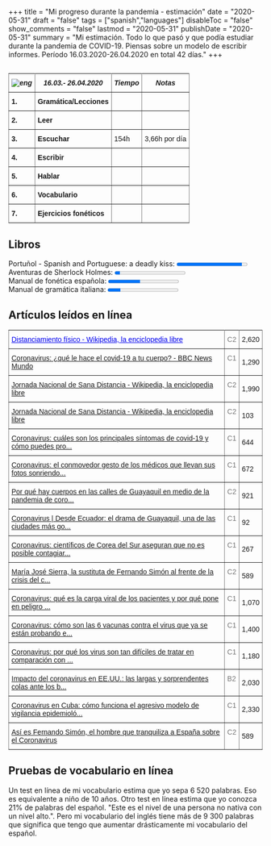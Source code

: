 +++
title = "Mi progreso durante la pandemia - estimación"
date = "2020-05-31"
draft = "false"
tags = ["spanish","languages"]
disableToc = "false"
show_comments = "false"
lastmod = "2020-05-31"
publishDate = "2020-05-31"
summary = "Mi estimación. Todo lo que pasó y que podía estudiar durante la pandemia de COVID-19. Piensas sobre un modelo de escribir informes. Período 16.03.2020-26.04.2020 en total 42 días."
+++

##



<style type="text/css">
.tg  {border-collapse:collapse;border-spacing:0;}
.tg td{font-family:Arial, sans-serif;font-size:14px;padding:10px 5px;border-style:solid;border-width:1px;overflow:hidden;word-break:normal;}
.tg th{font-family:Arial, sans-serif;font-size:14px;font-weight:normal;padding:10px 5px;border-style:solid;border-width:1px;overflow:hidden;word-break:normal;}
.tg .tg-4erg{font-weight:bold;font-style:italic;border-color:inherit;text-align:center;vertical-align:top}
.tg .tg-rvyq{font-weight:bold;font-style:italic;border-color:inherit;text-align:center;vertical-align:top}
.tg .tg-7btt{font-weight:bold;border-color:inherit;text-align:left;vertical-align:top}
.tg .tg-fymr{font-weight:bold;border-color:inherit;text-align:left;vertical-align:top}
.tg .tg-0pky{border-color:inherit;text-align:left;vertical-align:top}
</style>
<table class="tg">
  <tr>
    <th class="tg-rvyq"><img src="/flags/spain32.png" alt="eng"></th>
    <th class="tg-4erg">16.03.- 26.04.2020</th>
    <th class="tg-4erg">Tiempo</th>
      <th class="tg-4erg">Notas</th>
  </tr>
  <tr>
    <td class="tg-7btt">1.</td>
    <td class="tg-fymr">Gramática/Lecciones</td>
    <td class="tg-0pky"></td>
    <td class="tg-0pky"></td>
  </tr>
  <tr>
    <td class="tg-7btt">2.</td>
    <td class="tg-fymr">Leer</td>
    <td class="tg-0pky"></td>
    <td class="tg-0pky"></td>
  </tr>
  <tr>
    <td class="tg-7btt">3.</td>
    <td class="tg-fymr">Escuchar</td>
    <td class="tg-0pky">154h</td>
    <td class="tg-0pky">3,66h por día</td>
  </tr>
  <tr>
    <td class="tg-fymr">4.</td>
    <td class="tg-fymr">Escribir</td>
    <td class="tg-0pky"></td>
    <td class="tg-0pky"></td>
  </tr>
  <tr>
    <td class="tg-fymr">5.</td>
    <td class="tg-fymr">Hablar</td>
    <td class="tg-0pky"></td>
    <td class="tg-0pky"></td>
  </tr>
  <tr>
    <td class="tg-fymr">6.</td>
    <td class="tg-fymr">Vocabulario</td>
    <td class="tg-0pky"></td>
    <td class="tg-0pky"></td>
  </tr>
  <tr>
    <td class="tg-fymr">7.</td>
    <td class="tg-fymr">Ejercicios fonéticos</td>
    <td class="tg-0pky"></td>
    <td class="tg-0pky"></td>
  </tr>
</table>

## Libros

<label for="libro">Portuñol - Spanish and Portuguese: a deadly kiss:</label>
<progress id="spanish-progress" value="140" max="151"> 100% </progress>
<br>
<label for="libro">Aventuras de Sherlock Holmes:</label>
<progress id="spanish-progress" value="24" max="332"> 100% </progress>
<br>
<label for="libro">Manual de fonética española:</label>
<progress id="spanish-progress" value="70" max="155"> 100% </progress>
<br>
<label for="libro">Manual de gramática italiana:</label>
<progress id="spanish-progress" value="54" max="291"> 100% </progress>
<br>

## Artículos leídos en línea

<style type="text/css">
.tg  {border-collapse:collapse;border-spacing:0;}
.tg td{border-color:black;border-style:solid;border-width:1px;font-family:Arial, sans-serif;font-size:14px;
  overflow:hidden;padding:10px 5px;word-break:normal;}
.tg th{border-color:black;border-style:solid;border-width:1px;font-family:Arial, sans-serif;font-size:14px;
  font-weight:normal;overflow:hidden;padding:10px 5px;word-break:normal;}
.tg .tg-0ys1{background-color:inherit;border-color:inherit;text-align:left;vertical-align:middle}
.tg .tg-jxgv{background-color:inherit;border-color:inherit;text-align:left;vertical-align:top}
.tg .tg-mfxq{background-color:inherit;border-color:inherit;color:#00E;text-align:left;text-decoration:underline;vertical-align:top}
.tg .tg-h09u{background-color:inherit;border-color:inherit;color:#777;text-align:left;vertical-align:top}
</style>
<table class="tg">
<tbody>
  <tr>
    <th class="tg-mfxq">Distanciamiento físico - Wikipedia, la enciclopedia libre<br></th>
    <th class="tg-h09u">C2</th>
    <th class="tg-0ys1">2,620</th>
  </tr>


  <tr>
    <td class="tg-mfxq"><a href="https://readlang.com/library/5eada500ddcb09b2dc07e16c">Coronavirus: ¿qué le hace el covid-19 a tu cuerpo? - BBC News Mundo</a><br></td>
    <td class="tg-h09u"><span style="color:#777">C1</span></td>
    <td class="tg-0ys1">1,290</td>
  </tr>
  <tr>
    <td class="tg-mfxq"><a href="https://readlang.com/library/5eaedd85af3afeb4389942a7">Jornada Nacional de Sana Distancia - Wikipedia, la enciclopedia libre</a><br></td>
    <td class="tg-h09u"><span style="color:#777">C2</span></td>
    <td class="tg-0ys1">1,990</td>
  </tr>
  <tr>
    <td class="tg-mfxq"><a href="https://readlang.com/library/5eaeea41af3afe0b2e9955ed">Jornada Nacional de Sana Distancia - Wikipedia, la enciclopedia libre</a><br></td>
    <td class="tg-h09u"><span style="color:#777">C2</span></td>
    <td class="tg-0ys1">103</td>
  </tr>
  <tr>
    <td class="tg-mfxq"><a href="https://readlang.com/library/5ead9519493191508623506f">Coronavirus: cuáles son los principales síntomas de covid-19 y cómo puedes pro...</a><br></td>
    <td class="tg-h09u"><span style="color:#777">C1</span></td>
    <td class="tg-0ys1">644</td>
  </tr>
  <tr>
    <td class="tg-mfxq"><a href="https://readlang.com/library/5ead880f4931915c4b233b93">Coronavirus: el conmovedor gesto de los médicos que llevan sus fotos sonriendo...</a><br></td>
    <td class="tg-h09u"><span style="color:#777">C1</span></td>
    <td class="tg-0ys1">672</td>
  </tr>
  <tr>
    <td class="tg-mfxq"><a href="https://readlang.com/library/5ead817e4931916bd1232d51">Por qué hay cuerpos en las calles de Guayaquil en medio de la pandemia de coro...</a><br></td>
    <td class="tg-h09u"><span style="color:#777">C2</span></td>
    <td class="tg-0ys1">921</td>
  </tr>
  <tr>
    <td class="tg-mfxq"><a href="https://readlang.com/library/5ead7f93ddcb09244b079413">Coronavirus | Desde Ecuador: el drama de Guayaquil, una de las ciudades más go...</a><br></td>
    <td class="tg-h09u"><span style="color:#777">C1</span></td>
    <td class="tg-0ys1">92</td>
  </tr>
  <tr>
    <td class="tg-mfxq"><a href="https://readlang.com/library/5ead7ab32c7cec14236cc8ba">Coronavirus: científicos de Corea del Sur aseguran que no es posible contagiar...</a><br></td>
    <td class="tg-h09u"><span style="color:#777">C1</span></td>
    <td class="tg-0ys1">267</td>
  </tr>
  <tr>
    <td class="tg-mfxq"><a href="https://readlang.com/library/5e8e0c009ae48b44f6ba3a2a">María José Sierra, la sustituta de Fernando Simón al frente de la crisis del c...</a><br></td>
    <td class="tg-h09u"><span style="color:#777">C2</span></td>
    <td class="tg-0ys1">589</td>
  </tr>
  <tr>
    <td class="tg-mfxq"><a href="https://readlang.com/library/5ead2f43493191765122ac26">Coronavirus: qué es la carga viral de los pacientes y por qué pone en peligro ...</a><br></td>
    <td class="tg-h09u"><span style="color:#777">C1</span></td>
    <td class="tg-0ys1">1,070</td>
  </tr>
  <tr>
    <td class="tg-mfxq"><a href="https://readlang.com/library/5ead2ede493191579722abc3">Coronavirus: cómo son las 6 vacunas contra el virus que ya se están probando e...</a><br></td>
    <td class="tg-h09u"><span style="color:#777">C1</span></td>
    <td class="tg-0ys1">1,400</td>
  </tr>
  <tr>
    <td class="tg-mfxq"><a href="https://readlang.com/library/5ead2f64ddcb0903f7071523">Coronavirus: por qué los virus son tan difíciles de tratar en comparación con ...</a><br></td>
    <td class="tg-h09u"><span style="color:#777">C1</span></td>
    <td class="tg-0ys1">1,180</td>
  </tr>
  <tr>
    <td class="tg-mfxq"><a href="https://readlang.com/library/5eacab4c2c7cec38b26bd5ed">Impacto del coronavirus en EE.UU.: las largas y sorprendentes colas ante los b...</a><br></td>
    <td class="tg-h09u"><span style="color:#777">B2</span></td>
    <td class="tg-0ys1">2,030</td>
  </tr>
  <tr>
    <td class="tg-mfxq"><a href="https://readlang.com/library/5eac6a94ddcb095d14062417">Coronavirus en Cuba: cómo funciona el agresivo modelo de vigilancia epidemioló...</a><br></td>
    <td class="tg-h09u"><span style="color:#777">C1</span></td>
    <td class="tg-0ys1">2,330</td>
  </tr>
  <tr>
    <td class="tg-mfxq"><a href="https://readlang.com/library/5e8e0f228807a5dc85519cfc">Así es Fernando Simón, el hombre que tranquiliza a España sobre el Coronavirus</a><br></td>
    <td class="tg-h09u"><span style="color:#777">C2</span></td>
    <td class="tg-0ys1">589</td>
  </tr>
</tbody>
</table>

## Pruebas de vocabulario en línea

 Un test en línea de mi vocabulario estima que yo sepa 6 520 palabras. Eso es equivalente a niño de 10 años. Otro test en línea estima que yo conozca 21% de palabras del español. "Este es el nivel de una persona no nativa con un nivel alto.". Pero mi vocabulario del inglés tiene más de 9 300 palabras que significa que tengo que aumentar drásticamente mi vocabulario del español.
